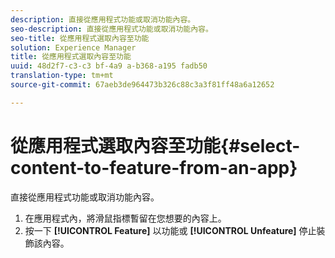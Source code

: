 ```yaml
---
description: 直接從應用程式功能或取消功能內容。
seo-description: 直接從應用程式功能或取消功能內容。
seo-title: 從應用程式選取內容至功能
solution: Experience Manager
title: 從應用程式選取內容至功能
uuid: 48d2f7-c3-c3 bf-4a9 a-b368-a195 fadb50
translation-type: tm+mt
source-git-commit: 67aeb3de964473b326c88c3a3f81ff48a6a12652

---
```



# 從應用程式選取內容至功能{#select-content-to-feature-from-an-app}

直接從應用程式功能或取消功能內容。

1. 在應用程式內，將滑鼠指標暫留在您想要的內容上。
1. 按一下 **[!UICONTROL Feature]** 以功能或 **[!UICONTROL Unfeature]** 停止裝飾該內容。

